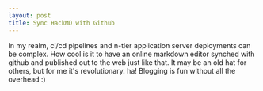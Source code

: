 ```yaml
---
layout: post
title: Sync HackMD with Github
---
```

In my realm, ci/cd pipelines and n-tier application server deployments can be complex. How cool is it to have an online markdown editor synched with github and published out to the web just like that. It may be an old hat for others, but for me it's revolutionary. ha! Blogging is fun without all the overhead :)
